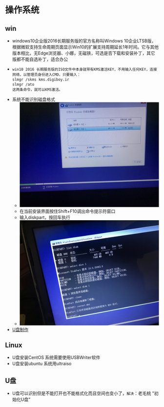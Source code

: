 #   操作系统

##  win
-   windows10企业版2016长期服务版的官方名称叫Windows 10企业LTSB版，根据微软支持生命周期页面显示Win10的扩展支持周期延长1年时间。它与其他版本相比，无Edge浏览器、小娜，无磁铁，可选是否下载和安装补丁，其它版都不能自选补丁，适合办公
-   ```
    win10 2016 长期服务版的ISO文件中本身就带有KMS激活KEY，不用输入任何KEY，连接网络，以管理员身份进入CMD，只要输入：
    slmgr /skms kms.digiboy.ir
    slmgr /ato
    这两条命令，就可以KMS激活。
    ```
-   系统不能识别磁盘格式
    -   ![IMG_1078.JPG](image/IMG_1078.JPG)
    -   在当前安装界面按住Shift+F10调出命令提示符窗口
    -   输入diskpart，按回车执行
    -   ![IMG_1079.JPG](image/IMG_1079.JPG)
-   [U盘制作](https://www.microsoft.com/zh-cn/software-download/windows10)    


##  Linux
-   U盘安装CentOS 系统需要使用USBWriter软件
-   U盘安装ubuntu 系统用ultraiso


##  U盘
-   U盘可以识别但是不能打开也不能格式化而且空间也变小了，`解决`：老毛桃 "初始化U盘"

